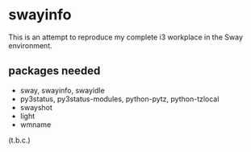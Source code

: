 # swayinfo
This is an attempt to reproduce my complete i3 workplace in the Sway environment.

## packages needed

- sway, swayinfo, swayidle
- py3status, py3status-modules, python-pytz, python-tzlocal
- swayshot
- light
- wmname

(t.b.c.) 
